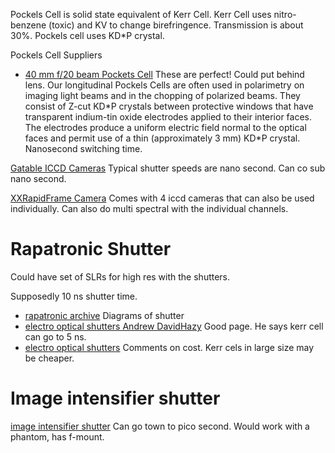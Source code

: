 Pockels Cell is solid state equivalent of Kerr Cell. Kerr Cell uses nitro-benzene (toxic) and KV to change birefringence. Transmission is about 30%. Pockels cell uses KD*P crystal.


Pockels Cell Suppliers
- [40 mm f/20 beam Pockets Cell](http://www.meadowlark.com/pockels-cell-modulator-p-110#.VbPlZXgUpSU) These are perfect! Could put behind lens.	Our longitudinal Pockels Cells are often used in polarimetry on imaging light beams and in the chopping of polarized beams. They consist of Z-cut KD\*P crystals between protective windows that have transparent indium-tin oxide electrodes applied to their interior faces. The electrodes produce a uniform electric field normal to the optical faces and permit use of a thin (approximately 3 mm) KD*P crystal. Nanosecond switching time.

[Gatable ICCD Cameras](http://www.stanfordcomputeroptics.com/technology/high-speed-shutter.html) Typical shutter speeds are nano second. Can co sub nano second.

[XXRapidFrame Camera](http://www.stanfordcomputeroptics.com/products/iccd-framing-camera.html#features)  Comes with 4 iccd cameras that can also be used individually. Can also do multi spectral with the individual channels.

# Rapatronic Shutter

Could have set of SLRs for high res with the shutters.

Supposedly 10 ns shutter time.

- [rapatronic archive](http://edgerton-digital-collections.org/techniques/rapatronic-shutter) Diagrams of shutter
- [electro optical shutters Andrew DavidHazy](https://people.rit.edu/andpph/text-high-speed.html) Good page. He says kerr cell can go to 5 ns.
- [electro optical shutters](http://home.earthlink.net/~jimlux/hv/eo.htm) Comments on cost. Kerr cels in large size may be cheaper.

# Image intensifier shutter

[image intensifier shutter](http://www.stanfordcomputeroptics.com/products/image-intensifier-module.html#technical-details) Can go town to pico second. Would work with a phantom, has f-mount.
